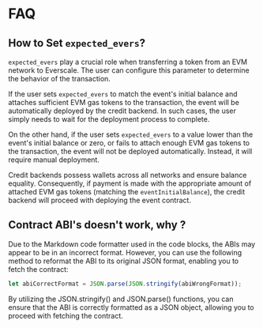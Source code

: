 # FAQ

## How to Set `expected_evers`?

`expected_evers` play a crucial role when transferring a token from an EVM network to Everscale. The user can configure this parameter to determine the behavior of the transaction.

If the user sets `expected_evers` to match the event's initial balance and attaches sufficient EVM gas tokens to the transaction, the event will be automatically deployed by the credit backend. In such cases, the user simply needs to wait for the deployment process to complete.

On the other hand, if the user sets `expected_evers` to a value lower than the event's initial balance or zero, or fails to attach enough EVM gas tokens to the transaction, the event will not be deployed automatically. Instead, it will require manual deployment.

Credit backends possess wallets across all networks and ensure balance equality. Consequently, if payment is made with the appropriate amount of attached EVM gas tokens (matching the `eventInitialBalance`), the credit backend will proceed with deploying the event contract.

## Contract ABI's doesn't work, why ?

Due to the Markdown code formatter used in the code blocks, the ABIs may appear to be in an incorrect format. However, you can use the following method to reformat the ABI to its original JSON format, enabling you to fetch the contract:

```typescript
let abiCorrectFormat = JSON.parse(JSON.stringify(abiWrongFormat));
```

By utilizing the JSON.stringify() and JSON.parse() functions, you can ensure that the ABI is correctly formatted as a JSON object, allowing you to proceed with fetching the contract.
